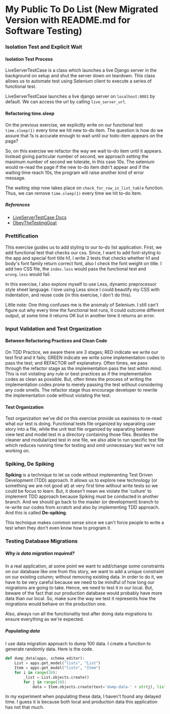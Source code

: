 # My Public To Do List (New Migrated Version with README.md for Software Testing)

### Isolation Test and Explicit Wait

#### Isolation Test Process
LiveServerTestCase is a class which launches a live Django server in the background on setup and shut the server down on teardown. This class allows us to automate test using Selenium client to execute a series of functional test.

LiveServerTestCase launches a live django server on `localhost:8081` by default. We can access the url by calling `live_server_url`.

#### Refactoring time.sleep
On the previous exercise, we explicitly write on our functional test `time.sleep(1)` every time we hit new to-do item. The question is how do we assure that 1s is accurate enough to wait until our todo-item appears on the page? 

So, on this exercise we refactor the way we wait to-do item until it appears. Instead giving particular number of second, we approach setting the maximum number of second we tolerate, in this case 10s. The selenium would re-read the page if the new to-do item didn't appear and if the waiting time reach 10s, the program will raise another kind of error message.

The waiting step now takes place on `check_for_row_in_list_table` function. Thus, we can remove `time.sleep(1)` every time we hit to-do item.

##### References
- [LiveServerTestCase Docs](https://docs.djangoproject.com/en/1.8/topics/testing/tools/#liveservertestcase)
- [ObeyTheTestingGoat](https://www.obeythetestinggoat.com/book/chapter_explicit_waits_1.html)

### Prettification

This exercise guides us to add styling to our to-do list application. First, we add functional test that checks our css. Since, I want to add font-styling to the app and special font title h1, I write 2 tests that checks whether h1 and body's font family return correct font, also I check the font weight on title. I add two CSS file, the `index.less` would pass the functional test and `wrong.less` would fail.

In this exercise, I also explore myself to use Less, dynamic preprocessor style sheet language. I love using Less since I could beautify my CSS with indentation, and reuse code (in this exercise, I don't do this). 

Little note: One thing confuses me is the anomaly of Selenium. I still can't figure out why every time the functional test runs, it could outcome different output, at some time it returns OK but in another time it returns an error.

### Input Validation and Test Organization

#### Between Refactoring Practices and Clean Code
On TDD Practice, we aware there are 3 stages; RED indicate we write our test first and it fails; GREEN indicate we write some implementation codes to pass the test; and REFACTOR self explanatory. Often times, we pass through the refactor stage as the implementation pass the test within mind. This is not violating any rule or best practices as if the implementation codes as clean as possible. But, often times the process of writing the implementation codes prone to merely passing the test without considering any code smells. The refactor stage thus encourage developer to rewrite the implementation code without violating the test.

#### Test Organization
Test organization we've did on this exercise provide us easiness to re-read what our test is doing. Functional tests file organized by separating user story into a file, while the unit test file organized by separating between view test and model test in a directory containing those files. Besides the cleaner and modularized test in one file, we also able to run specific test file which reduces running time for testing and omit unnecessary test we're not working on.


### Spiking, De Spiking

**Spiking** is a technique to let us code without implementing Test Driven Development (TDD) approach. It allows us to explore new technology (or something we are not good at) at very first time without write tests so we could be focus to learn. But, it doesn't mean we violate the 'culture' to implement TDD approach because Spiking must be conducted in another branch. And we should go back to the master (or development) branch to re-write our codes from scratch and also by implementing TDD approach. And this is called **De-spiking**.

This technique makes common sense since we can't force people to write a test when they don't even know how to program it.

### Testing Database Migrations

##### Why is data migration required?
In a real application, at some point we want to add/change some constraints on our database like one from this story, we want to add a unique constraint on our existing column; without removing existing data. In order to do it, we have to be very careful because we need to be mindful of how long our migrations are going to take. Hence, we need to test it in our local. But, beware of the fact that our production database would probably have more data than our local. So, make sure the way we test it represents how the migrations would behave on the production one.

Also, always run all the functionality test after doing data migrations to ensure everything as we're expected.

##### Populating data
I use data migration approach to dump 100 data. I create a function to generate randomly data. Here is the code.

```python
def dump_data(apps, schema_editor):
    List = apps.get_model("lists", "List")
    Item = apps.get_model("lists", "Item")
    for i in range(10):
        _list = List.objects.create()
        for j in range(10):
            data = Item.objects.create(text='dump-data-' + str(j), list=_list)
```

In my experiment when populating these data, I haven't found any delayed time. I guess it is because both local and production data this application has not that much.